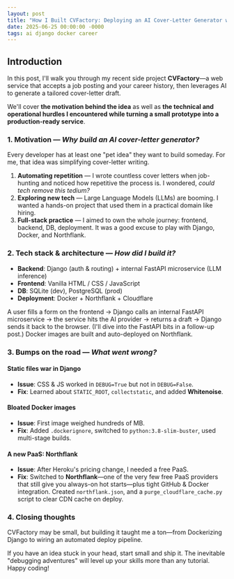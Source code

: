 ```yaml
---
layout: post
title: "How I Built CVFactory: Deploying an AI Cover-Letter Generator with Django & Docker"
date: 2025-06-25 00:00:00 -0000
tags: ai django docker career
---
```


## Introduction

In this post, I'll walk you through my recent side project **CVFactory**—a web service that accepts a job posting and your career history, then leverages AI to generate a tailored cover-letter draft.

We'll cover **the motivation behind the idea** as well as **the technical and operational hurdles I encountered while turning a small prototype into a production-ready service**.

### 1. Motivation — *Why build an AI cover-letter generator?*

Every developer has at least one "pet idea" they want to build someday. For me, that idea was simplifying cover-letter writing.

1. **Automating repetition** — I wrote countless cover letters when job-hunting and noticed how repetitive the process is. I wondered, *could tech remove this tedium?*
2. **Exploring new tech** — Large Language Models (LLMs) are booming. I wanted a hands-on project that used them in a practical domain like hiring.
3. **Full-stack practice** — I aimed to own the whole journey: frontend, backend, DB, deployment. It was a good excuse to play with Django, Docker, and Northflank.

### 2. Tech stack & architecture — *How did I build it?*

* **Backend**: Django (auth & routing) + internal FastAPI microservice (LLM inference)
* **Frontend**: Vanilla HTML / CSS / JavaScript
* **DB**: SQLite (dev), PostgreSQL (prod)
* **Deployment**: Docker + Northflank + Cloudflare

A user fills a form on the frontend → Django calls an internal FastAPI microservice → the service hits the AI provider → returns a draft → Django sends it back to the browser. (I'll dive into the FastAPI bits in a follow-up post.) Docker images are built and auto-deployed on Northflank.

### 3. Bumps on the road — *What went wrong?*

#### Static files war in Django
* **Issue**: CSS & JS worked in `DEBUG=True` but not in `DEBUG=False`.
* **Fix**: Learned about `STATIC_ROOT`, `collectstatic`, and added **Whitenoise**.

#### Bloated Docker images
* **Issue**: First image weighed hundreds of MB.
* **Fix**: Added `.dockerignore`, switched to `python:3.8-slim-buster`, used multi-stage builds.

#### A new PaaS: Northflank
* **Issue**: After Heroku's pricing change, I needed a free PaaS.
* **Fix**: Switched to **Northflank**—one of the very few free PaaS providers that still give you always-on hot starts—plus tight GitHub & Docker integration. Created `northflank.json`, and a `purge_cloudflare_cache.py` script to clear CDN cache on deploy.

### 4. Closing thoughts

CVFactory may be small, but building it taught me a ton—from Dockerizing Django to wiring an automated deploy pipeline.

If you have an idea stuck in your head, start small and ship it. The inevitable "debugging adventures" will level up your skills more than any tutorial. Happy coding! 